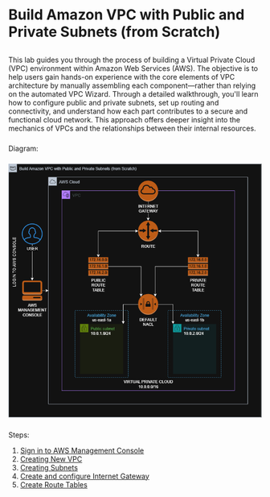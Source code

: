 # Build Amazon VPC with Public and Private Subnets (from Scratch)
##
This lab guides you through the process of building a Virtual Private Cloud (VPC) environment within Amazon Web Services (AWS). The objective is to help users gain hands-on experience with the core elements of VPC architecture by manually assembling each component—rather than relying on the automated VPC Wizard. Through a detailed walkthrough, you'll learn how to configure public and private subnets, set up routing and connectivity, and understand how each part contributes to a secure and functional cloud network. This approach offers deeper insight into the mechanics of VPCs and the relationships between their internal resources.
###
Diagram:
###
![Build_VPC](Images/Diagram/VPC_Diagram.png)
###
Steps:
1. [Sign in to AWS Management Console](SignIn.md)
2. [Creating New VPC](Create_VPC.md)
3. [Creating Subnets](Create_Subnet.md)
4. [Create and configure Internet Gateway](Create_Internet_Gateway.md)
5. [Create Route Tables](Create_Route_Table.md)